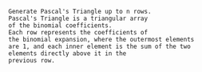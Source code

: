 
    Generate Pascal's Triangle up to n rows.
    Pascal's Triangle is a triangular array
    of the binomial coefficients.
    Each row represents the coefficients of
    the binomial expansion, where the outermost elements
    are 1, and each inner element is the sum of the two
    elements directly above it in the
    previous row.
